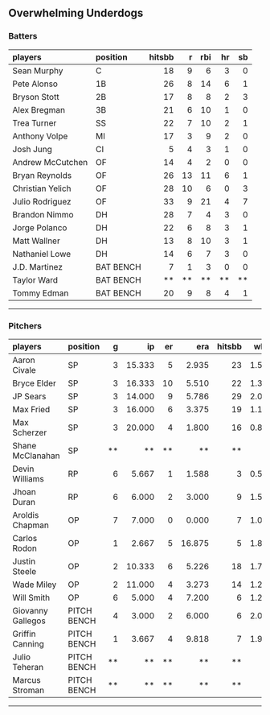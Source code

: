 ## Overwhelming Underdogs

### Batters

 
|players          |position  | hitsbb|  r| rbi| hr| sb| 
|:----------------|:---------|------:|--:|---:|--:|--:| 
|Sean Murphy      |C         |     18|  9|   6|  3|  0| 
|Pete Alonso      |1B        |     26|  8|  14|  6|  1| 
|Bryson Stott     |2B        |     17|  8|   8|  2|  3| 
|Alex Bregman     |3B        |     21|  6|  10|  1|  0| 
|Trea Turner      |SS        |     22|  7|  10|  2|  1| 
|Anthony Volpe    |MI        |     17|  3|   9|  2|  0| 
|Josh Jung        |CI        |      5|  4|   3|  1|  0| 
|Andrew McCutchen |OF        |     14|  4|   2|  0|  0| 
|Bryan Reynolds   |OF        |     26| 13|  11|  6|  1| 
|Christian Yelich |OF        |     28| 10|   6|  0|  3| 
|Julio Rodriguez  |OF        |     33|  9|  21|  4|  7| 
|Brandon Nimmo    |DH        |     28|  7|   4|  3|  0| 
|Jorge Polanco    |DH        |     22|  6|   8|  3|  1| 
|Matt Wallner     |DH        |     13|  8|  10|  3|  1| 
|Nathaniel Lowe   |DH        |     14|  6|   7|  3|  0| 
|J.D. Martinez    |BAT BENCH |      7|  1|   3|  0|  0| 
|Taylor Ward      |BAT BENCH |     **| **|  **| **| **| 
|Tommy Edman      |BAT BENCH |     20|  9|   8|  4|  1| 

* * *

### Pitchers

 
|players           |position    |  g|     ip| er|    era| hitsbb|  whip| so|  w| sv| 
|:-----------------|:-----------|--:|------:|--:|------:|------:|-----:|--:|--:|--:| 
|Aaron Civale      |SP          |  3| 15.333|  5|  2.935|     23| 1.500| 11|  1|  0| 
|Bryce Elder       |SP          |  3| 16.333| 10|  5.510|     22| 1.347| 11|  1|  0| 
|JP Sears          |SP          |  3| 14.000|  9|  5.786|     29| 2.071| 17|  0|  0| 
|Max Fried         |SP          |  3| 16.000|  6|  3.375|     19| 1.188| 14|  2|  0| 
|Max Scherzer      |SP          |  3| 20.000|  4|  1.800|     16| 0.800| 26|  3|  0| 
|Shane McClanahan  |SP          | **|     **| **|     **|     **|    **| **| **| **| 
|Devin Williams    |RP          |  6|  5.667|  1|  1.588|      3| 0.529| 10|  2|  2| 
|Jhoan Duran       |RP          |  6|  6.000|  2|  3.000|      9| 1.500|  9|  0|  4| 
|Aroldis Chapman   |OP          |  7|  7.000|  0|  0.000|      7| 1.000| 14|  0|  0| 
|Carlos Rodon      |OP          |  1|  2.667|  5| 16.875|      5| 1.875|  5|  0|  0| 
|Justin Steele     |OP          |  2| 10.333|  6|  5.226|     18| 1.742| 14|  1|  0| 
|Wade Miley        |OP          |  2| 11.000|  4|  3.273|     14| 1.273|  4|  0|  0| 
|Will Smith        |OP          |  6|  5.000|  4|  7.200|      6| 1.200|  4|  0|  4| 
|Giovanny Gallegos |PITCH BENCH |  4|  3.000|  2|  6.000|      6| 2.000|  3|  0|  1| 
|Griffin Canning   |PITCH BENCH |  1|  3.667|  4|  9.818|      7| 1.909|  5|  0|  0| 
|Julio Teheran     |PITCH BENCH | **|     **| **|     **|     **|    **| **| **| **| 
|Marcus Stroman    |PITCH BENCH | **|     **| **|     **|     **|    **| **| **| **| 


* * *


